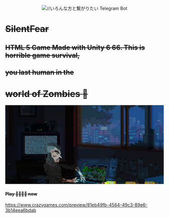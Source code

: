 <p align="center">
  <img alt="//いろんな方と繋がりたい Telegram Bot" src="https://github.com/vo6i/SilentFear/blob/main/6798bcd151f541819a67b2db0f5c6adf.gif" />
</p>

# ~~SilentFear~~
## ~~HTML 5 Game Made with Unity 6 66. This is horrible game survival,~~

## ~~you last human in the~~

# ~~world of Zombies 🚸~~

![](https://github.com/dclxviclangames/Unity-Tutorials/blob/main/ScrmTg1.png)

#### ~~Play 🤡💢💬👀 now~~ 
https://www.crazygames.com/preview/81eb49fb-4564-49c3-89e6-3b14eea6bdab
